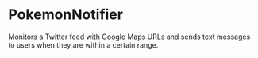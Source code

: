 # PokemonNotifier

Monitors a Twitter feed with Google Maps URLs and sends text messages to users when they are within a certain range.
